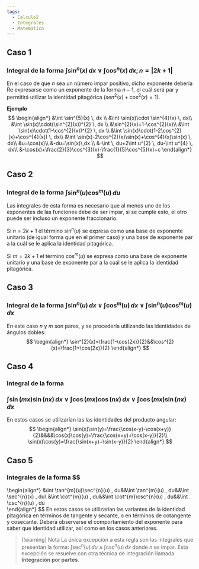 ```yaml
---
tags:
  - Calculo2
  - Integrales
  - Matematica
---
```

## Caso 1
### Integral de la forma $\int \sin^{n}(x) \, dx \vee\int \cos ^{n}(x) \, dx;n=|2k+1|$

En el caso de que $n$ sea un número impar positivo, dicho exponente debería Re expresarse como un exponente de la forma $n-1$, el cuál será par y permitirá utilizar la identidad pitagórica ($sen^{2}(x)+\cos^{2}(x)=1$).

**Ejemplo**
$$
\begin{align*}
&\int \sin^{5}(x) \, dx \\
&\int \sin(x)\cdot \sin^{4}(x) \, dx\\
&\int \sin(x)\cdot(\sin^{2}(x))^{2} \, dx \\
&\sin^{2}(x)=1-\cos^{2}(x)\\
&\int \sin(x)\cdot(1-\cos^{2}(x))^{2} \, dx \\
&\int \sin(x)\cdot(1-2\cos^{2}(x)+\cos^{4}(x)) \, dx\\
&\int \sin(x)-2\cos^{2}(x)\sin(x)+\cos^{4}(x)\sin(x) \, dx\\
&u=\cos(x)\\
&-du=\sin(x)\,dx  \\
&-\int  \, du+2\int u^{2} \, du-\int u^{4} \, dx\\
&-\cos(x)+\frac{2}{3}\cos^{3}(x)-\frac{1}{5}\cos^{5}(x)+c   
\end{align*}
$$

## Caso 2
### Integral de la forma $\int \sin^{n}(u)\cos^{m}(u) \, du$ 

Las integrales de esta forma es necesario que al menos uno de los exponentes de las funciones debe de ser impar, si se cumple esto, el otro puede ser incluso un exponente fraccionario.

Si $n=2k+1$ el término $\sin^{n}(u)$ se expresa como una base de exponente unitario (de igual forma que en el primer caso) y una base de exponente par a la cuál se le aplica la identidad pitagórica.

Si $m=2k+1$ el término $\cos^{m}(u)$ se expresa como una base de exponente unitario y una base de exponente par a la cuál se le aplica la identidad pitagórica. 

## Caso 3
### Integral de la forma $\int \sin^{n}(u) \, dx\vee \int \cos^{m}(u) \, dx \vee \int \sin^{n}(u)\cos^{m}(u) \, dx$

En este caso $n$ y $m$ son pares, y se procedería utilizando las identidades de ángulos dobles:
$$
\begin{align*}
\sin^{2}(x)=\frac{1-\cos(2x)}{2}&&\cos^{2}(x)=\frac{1+\cos(2x)}{2}
\end{align*}
$$

## Caso 4
### Integral de la forma
### $\int \sin(mx)\sin(nx) \, dx\vee\int \cos(mx)\cos(nx) \, dx\vee \int \cos(mx)\sin(nx) \, dx$

En estos casos se utilizarían las las identidades del producto angular:
$$
\begin{align*}
\sin(x)\sin(y)=\frac{\cos(x-y)-\cos(x+y)}{2}&&&&\cos(x)\cos(y)=\frac{\cos(x+y)+\cos(x-y)}{2}\\
\sin(x)\cos(y)=\frac{\sin(x+y)+\sin(x-y)}{2}
\end{align*}
$$

## Caso 5
### Integrales de la forma $$
\begin{align*}
&\int \tan^{m}(u)\sec^{n}(u) \, du&&\int \tan^{m}(u) \, du&&\int \sec^{n}(x) \, du\\
&\int \cot^{m}(u) \, du&&\int \cot^{m}\csc^{n}(u) \, du&&\int \csc^{n}(u) \, du      
\end{align*}
$$
En estos casos se utilizarían las variantes de la identidad pitagórica en términos de tangente y secante, o en términos de cotangente y cosecante. Deberá observarse el comportamiento del exponente para saber que identidad utilizar, así como en los casos anteriores.

> [!warning] Nota
> La única excepción a esta regla son las integrales que presentan la forma: $\int \sec^{n}(u) \, du\wedge\int \csc^{n}(u) \, dx$ donde $n$ es impar. Esta excepción se resuelve con otra técnica de integración llamada **Integración por partes**.



